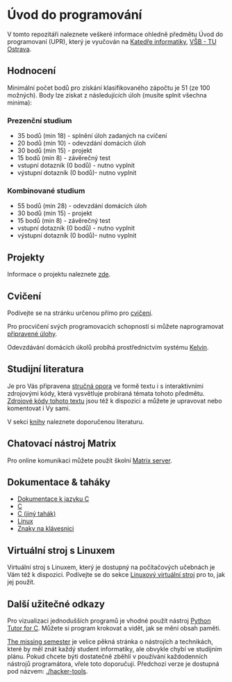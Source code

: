 # Úvod do programování

V tomto repozitáři naleznete veškeré informace ohledně předmětu Úvod do programovaní (UPR), který je vyučován na [Katedře informatiky](https://www.cs.vsb.cz), [VŠB - TU Ostrava](https://www.vsb.cz).


## Hodnocení

Minimální počet bodů pro získání klasifikovaného zápočtu je 51 (ze 100 možných). Body lze získat z následujících úloh (musíte splnit všechna minima):


### Prezenční studium

- 35 bodů (min 18) - splnění úloh zadaných na cvičení
- 20 bodů (min 10) - odevzdání domácích úloh
- 30 bodů (min 15) - projekt
- 15 bodů (min 8) - závěrečný test
- vstupní dotazník (0 bodů) - nutno vyplnit
- výstupní dotazník (0 bodů)- nutno vyplnit

### Kombinované studium

- 55 bodů (min 28) - odevzdání domácích úloh
- 30 bodů (min 15) - projekt
- 15 bodů (min 8) - závěrečný test
- vstupní dotazník (0 bodů) - nutno vyplnit
- výstupní dotazník (0 bodů)- nutno vyplnit


## Projekty

Informace o projektu naleznete [zde](faq/projects.md).


## Cvičení

Podívejte se na stránku určenou přímo pro [cvičení](exercises.md).

Pro procvičení svých programovacích schopností si můžete naprogramovat [připravené úlohy](tasks).

Odevzdávání domácích úkolů probíhá prostřednictvím systému [Kelvin](https://kelvin.cs.vsb.cz).


## Studijní literatura

Je pro Vás připravena [stručná opora](https://mrlvsb.github.io/upr-skripta/) ve formě textu i s interaktivními zdrojovými kódy, která vysvětluje probíraná témata tohoto předmětu.
[Zdrojové kódy tohoto textu](https://github.com/mrlvsb/upr-skripta) jsou též k dispozici a můžete je upravovat nebo komentovat i Vy sami.

V sekci [knihy](books.md) naleznete doporučenou literaturu.

<!--
V sekci [studijní literatury](./readings.md) pak naleznete odkazy na sekce z knihy po jednotlivých týdnech.
-->


## Chatovací nástroj Matrix

Pro online komunikaci můžete použít školní [Matrix server](https://matrix.cs.vsb.cz).


## Dokumentace & taháky
- [Dokumentace k jazyku C](https://devdocs.io/c/)
- [C](./assets/cheatsheets/c.pdf)
- [C (jiný tahák)](./assets/cheatsheets/c_ref_card_v22.pdf)
- [Linux](./assets/cheatsheets/linux.pdf)
- [Znaky na klávesnici](./assets/cheatsheets/keyboard-cs.pdf)


## Virtuální stroj s Linuxem

Virtuální stroj s Linuxem, který je dostupný na počítačových učebnách je Vám též k dispozici.
Podívejte se do sekce [Linuxový virtuální stroj](./faq/vm.md) pro to, jak jej použít.


## Další užitečné odkazy

Pro vizualizaci jednodušších programů je vhodné použít nástroj [Python Tutor for C](http://pythontutor.com/c.html).
Můžete si program krokovat a vidět, jak se mění obsah paměti.

[The missing semester](https://missing.csail.mit.edu/) je velice pěkná stránka o nástrojích a technikách, které by měl znát každý student informatiky, ale obvykle chybí ve studijním plánu.
Pokud chcete býti dostatečně zběhlí v používání každodenních nástrojů programátora, vřele toto doporučuji.
Předchozí verze je dostupná pod názvem: [./hacker-tools](https://hacker-tools.github.io/lectures/).
